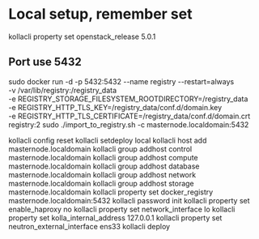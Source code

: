 # Local setup, remember set

kollacli property set openstack_release 5.0.1


## Port use 5432
sudo docker run -d -p 5432:5432 --name registry --restart=always \
    -v /var/lib/registry:/registry_data \
    -e REGISTRY_STORAGE_FILESYSTEM_ROOTDIRECTORY=/registry_data \
    -e REGISTRY_HTTP_TLS_KEY=/registry_data/conf.d/domain.key \
    -e REGISTRY_HTTP_TLS_CERTIFICATE=/registry_data/conf.d/domain.crt \
    registry:2
sudo ./import_to_registry.sh -c masternode.localdomain:5432

kollacli config reset
kollacli setdeploy local
kollacli host add masternode.localdomain
kollacli group addhost control masternode.localdomain
kollacli group addhost compute masternode.localdomain
kollacli group addhost database masternode.localdomain
kollacli group addhost network masternode.localdomain
kollacli group addhost storage masternode.localdomain
kollacli property set docker_registry masternode.localdomain:5432
kollacli password init
kollacli property set enable_haproxy no
kollacli property set network_interface lo
kollacli property set kolla_internal_address 127.0.0.1
kollacli property set neutron_external_interface ens33
kollacli deploy  
